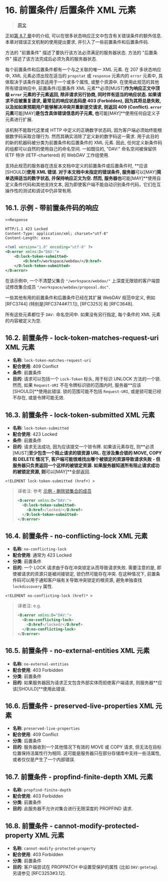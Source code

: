 # 16. 前置条件/​​ 后置条件 XML 元素

> [原文](https://datatracker.ietf.org/doc/html/rfc4918#section-16)

正如[第 8.7 章][SECTION#8.7]中的介绍, 可以在很多状态响应正文中包含有关错误条件的额外信息.
本章对错误正文机制的使用提出要求, 并引入了一些前置条件和后置条件码.

方法的 "前置条件" 描述了要执行该方法必须满足的服务器状态.
方法的 "后置条件" 描述了该方法完成后必须为真的服务器状态.

每个前置条件和后置条件都有一个与之关联的唯一 XML 元素. 在 207 多状态响应中,
XML 元素必须出现在适当的 `propstat` 或 `response` 元素内的 `error` 元素中,
具体取决于该条件是否适用于一个或多个属性, 或整个资源中. 在使用此规范的其他所有错误响应中,
前置条件/后置条件 XML 元素**必须[MUST]**作为响应正文中顶级 `error` 元素的子元素返回,
除非请求另行协商, 同时伴有适当的响应状态. 如果请求不应被重复请求,
最常见的响应状态码是 403 (Forbidden), 因为其将总是失败,
以及如如果预期用户能够解决冲突并重新提交请求, 则返回 409 (Conflict).
`error` 元素**可能[MAY]**是包含具体错误信息的子元素,
也**可能[MAY]**使用任何自定义子元素进行扩展.

该机制不能取代这里或 HTTP 中定义的正确数字状态码, 因为客户端必须始终能根据数字码采取合理行为.
然而其确实消除了定义新的数字码这一需求.
用于此目的的新的机器码被分类为前置条件和后置条件的 XML 元素.
因此, 任何定义新条件码的组都可以自然的使用自己的命名空间.
一如既往的, "DAV:" 命名空间被保留供 IETF 特许 (IETF-chartered) 的 WebDAV 工作组使用.

支持此规范的服务器在违反本文档中定义的前置条件或后置条件时, **应该[SHOULD]**使用 XML 错误.
对于本文档中未指定的错误条件, 服务器**可以[MAY]**简单选择适当的数字状态, 并保持响应正文为空.
然而, 服务器也**可能[MAY]**使用自定义条件代码和其他支持文本,
因为即使客户端不能自动识别条件代码，它们在互操作性的测试和调试中仍非常有用.

## 16.1. 示例 - 带前置条件码的响应

```xml
>>Response

HTTP/1.1 423 Locked
Content-Type: application/xml; charset="utf-8"
Content-Length: xxxx

<?xml version="1.0" encoding="utf-8" ?>
<D:error xmlns:D="DAV:">
    <D:lock-token-submitted>
        <D:href>/workspace/webdav/</D:href>
    </D:lock-token-submitted>
</D:error>
```

在该示例中, 一个不清楚父集合 `"/workspace/webdav/"` 上深度无限锁的客户端尝试修改集合成员
`"/workspace/webdav/proposal.doc"`.

一些其他有用的前置条件和后置条件已经在其扩展 WebDAV 规范中定义,
例如 [RFC3744] (特别是[RFC3744#7.1.1]), [RFC3253] 和 [RFC3648].

所有这些元素都位于 `DAV:` 命名空间中. 如果没有另行指定, 每个条件的 XML 元素的内容被定义为空.

## 16.2. 前置条件 - lock-token-matches-request-uri XML 元素

- **名称**: `lock-token-matches-request-uri`
- **配合使用**: 409 Conflict
- **条件**: 前置条件
- **目的**: 请求可以包括一个 `Lock-Token` 标头, 用于标识 UNLOCK 方法的一个锁.
  然而, 如果 `Request-URI` 不在令牌标识锁的范围内时, 服务器**应该[SHOULD]**使用此错误.
  锁的范围可能不包括 `Request-URI`, 或是锁可能已经不存在, 或是令牌可能无效.

## 16.3. 前置条件 - lock-token-submitted XML 元素

- **名称**: `lock-token-submitted`
- **配合使用**: 423 Locked
- **条件**: 前置条件
- **目的**: 请求无法成功, 因为应该提交一个锁令牌.
  如果该元素存在, 则**必须[MUST]**至少包含一个阻止请求的锁资源 URL.
  在涉及集合锁的 MOVE, COPY 和 DELETE 情况下,
  客户端可能很难找出哪个被锁定的资源导致请求失败 - 但服务器只负责返回一个这样的被锁定资源.
  如果服务器知道所有阻止请求成功的被锁定资源, 则**可以[MAY]**全部返回.

```bnf
<!ELEMENT lock-token-submitted (href+) >
```

> 译者注: 参考 [示例 - 删除锁集合的成员](7-write_lock.md#752-示例---删除锁集合的成员)
>
> ```xml
> <D:error xmlns:D="DAV:">
>   <D:lock-token-submitted>
>     <D:href>/locked/</D:href>
>   </D:lock-token-submitted>
> </D:error>
> ```

## 16.4. 前置条件 - no-conflicting-lock XML 元素

- **名称**: `no-conflicting-lock`
- **配合使用**: 通常为 423 Locked
- **分类**: 前置条件
- **目的**: 一个 LOCK 请求由于存在冲突锁定从而导致请求失败. 需要注意的是,
  即使被请求的资源只是被间接锁定, 锁仍然可能存在冲突. 在这种情况下,
  前置条件码可以用于通知客户端有关导致冲突锁定的根资源, 避免单独查找 `lockdiscovery` 属性.

```bnf
<!ELEMENT no-conflicting-lock (href)* >
```

> 译者注: e.g.
>
> ```xml
> <D:error xmlns:D="DAV:">
>   <D:no-conflicting-lock>
>     <D:href>/locked/</D:href>
>   </D:no-conflicting-lock>
> </D:error>
> ```

## 16.5. 前置条件 - no-external-entities XML 元素

- **名称**: `no-external-entities`
- **配合使用**: 403 Forbidden
- **分类**: 前置条件
- **目的**: 如果服务器因为请求正文包含外部实体而拒绝客户端请求,
  则服务器**应该[SHOULD]**使用此错误.

## 16.6. 后置条件 - preserved-live-properties XML 元素

- **名称**: `preserved-live-properties`
- **配合使用**: 409 Conflict
- **分类**: 后置条件
- **目的**: 服务器收到一个其他情况下有效的 MOVE 或 COPY 请求,
  但无法在目标位置保持活属性行为相同. 这可能是服务器只在部分存储库中支持一些活属性,
  或者仅仅是产生了一个内部错误.

## 16.7. 前置条件 - propfind-finite-depth XML 元素

- **名称**: `propfind-finite-depth`
- **配合使用**: 403 Forbidden
- **分类**: 前置条件
- **目的**: 此服务器不允许对集合进行无限深度的 PROPFIND 请求.

## 16.8. 前置条件 - cannot-modify-protected-property XML 元素

- **名称**: `cannot-modify-protected-property`
- **配合使用**: 403 Forbidden
- **分类**: 前置条件
- **目的**: 客户端尝试在 PROPPATCH 中设置受保护的属性 (比如 `DAV:getetag`).
  另请参见 [RFC3253#3.12].

<!-- refs -->

[SECTION#8.7]: 8-general_request_and_response_handling.md#87-包含错误响应的正文
